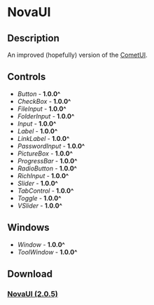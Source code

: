 # NovaUI
## Description
An improved (hopefully) version of the [CometUI](https://github.com/Lexz-08/CometUI).

## Controls
  - *Button* - **1.0.0^**
  - *CheckBox* - **1.0.0^**
  - *FileInput* - **1.0.0^**
  - *FolderInput* - **1.0.0^**
  - *Input* - **1.0.0^**
  - *Label* - **1.0.0^**
  - *LinkLabel* - **1.0.0^**
  - *PasswordInput* - **1.0.0^**
  - *PictureBox* - **1.0.0^**
  - *ProgressBar* - **1.0.0^**
  - *RadioButton* - **1.0.0^**
  - *RichInput* - **1.0.0^**
  - *Slider* - **1.0.0^**
  - *TabControl* - **1.0.0^**
  - *Toggle* - **1.0.0^**
  - *VSlider* - **1.0.0^**

## Windows
  - *Window* - **1.0.0^**
  - *ToolWindow* - **1.0.0^**

## Download
### [NovaUI (2.0.5)](https://github.com/Lexz-08/NovaUI/releases/latest/download/NovaUI.dll)
